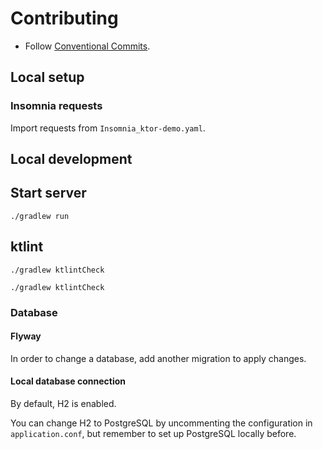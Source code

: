 # Contributing

- Follow [Conventional Commits](https://www.conventionalcommits.org/en/v1.0.0/).


## Local setup

### Insomnia requests

Import requests from `Insomnia_ktor-demo.yaml`.

## Local development

## Start server

```text
./gradlew run
```

## ktlint

```text
./gradlew ktlintCheck
```

```text
./gradlew ktlintCheck
```

### Database

#### Flyway

In order to change a database, add another migration to apply changes.

#### Local database connection

By default, H2 is enabled.

You can change H2 to PostgreSQL by uncommenting the configuration in `application.conf`, but remember to set up PostgreSQL locally before.
